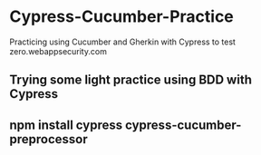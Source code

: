 # Cypress-Cucumber-Practice
Practicing using Cucumber and Gherkin with Cypress to test zero.webappsecurity.com


## Trying some light practice using BDD with Cypress

## npm install cypress cypress-cucumber-preprocessor

